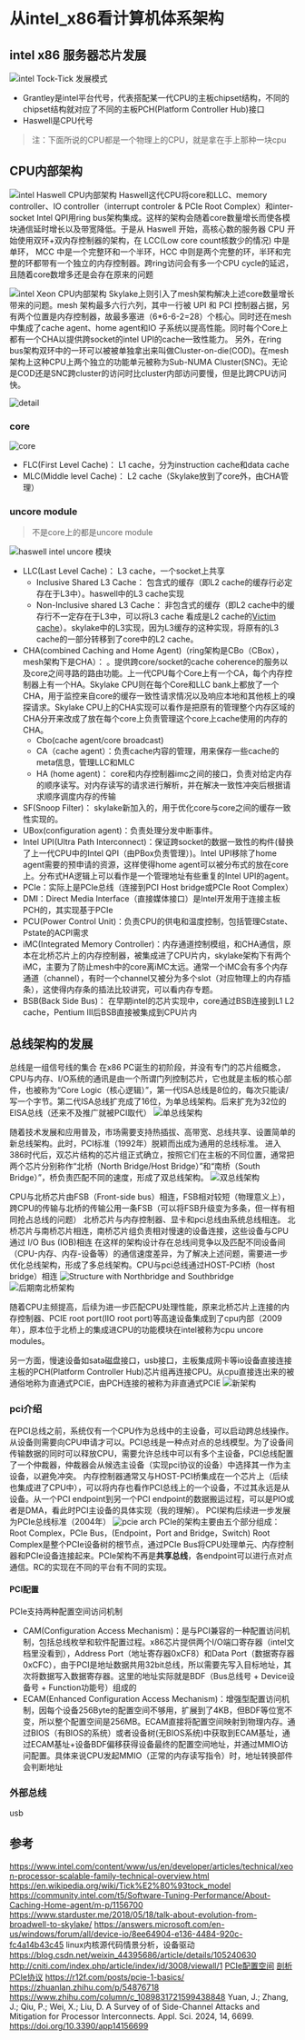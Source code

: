 # 从intel_x86看计算机体系架构

## intel x86 服务器芯片发展
![intel Tock-Tick 发展模式](pics/intel_tock-tick_mode.webp)
- Grantley是intel平台代号，代表搭配某一代CPU的主板chipset结构，不同的chipset结构就对应了不同的主板PCH(Platform Controller Hub)接口
- Haswell是CPU代号

> 注：下面所说的CPU都是一个物理上的CPU，就是拿在手上那种一块cpu

## CPU内部架构
![intel Haswell CPU内部架构](pics/cpu_ring_architecture.webp)
  Haswell这代CPU将core和LLC、memory controller、IO controller（interrupt controler & PCIe Root Complex）和inter-socket Intel QPI用ring bus架构集成。这样的架构会随着core数量增长而使各模块通信延时增长以及带宽降低。于是从 Haswell 开始，高核心数的服务器 CPU 开始使用双环+双内存控制器的架构，在 LCC(Low core count核数少的情况) 中是单环， MCC 中是一个完整环和一个半环，HCC 中则是两个完整的环，半环和完整的环都带有一个独立的内存控制器。跨ring访问会有多一个CPU cycle的延迟，且随着core数增多还是会存在原来的问题

![intel Xeon CPU内部架构](pics/cpu_mesh_architecture.webp)
  Skylake上则引入了mesh架构解决上述core数量增长带来的问题。mesh 架构最多六行六列，其中一行被 UPI 和 PCI 控制器占据，另有两个位置是内存控制器，故最多塞进（6*6-6-2=28）个核心。同时还在mesh中集成了cache agent、home agent和IO 子系统以提高性能。同时每个Core上都有一个CHA以提供跨socket的intel UPI的cache一致性能力。
  另外，在ring bus架构双环中的一环可以被被单独拿出来叫做Cluster-on-die(COD)。在mesh架构上这种CPU上两个独立的功能单元被称为Sub-NUMA Cluster(SNC)。无论是COD还是SNC跨cluster的访问时比cluster内部访问要慢，但是比跨CPU访问快。

![detail](pics/cpu-core-mesh.png)
### core
![core](pics/skylake_module.png)
- FLC(First Level Cache)： L1 cache，分为instruction cache和data cache
- MLC(Middle level Cache)： L2 cache（Skylake放到了core外，由CHA管理）

### uncore module
> 不是core上的都是uncore module

![haswell intel uncore 模块](pics/intel_haswell_uncore_module.png)

- LLC(Last Level Cache)： L3 cache，一个socket上共享
  - Inclusive Shared L3 Cache： 包含式的缓存（即L2 cache的缓存行必定存在于L3中）。haswell中的L3 cache实现
  - Non-Inclusive shared L3 Cache： 非包含式的缓存（即L2 cache中的缓存行不一定存在于L3中，可以将L3 cache 看成是L2 cache的[Victim cache](https://en.wikipedia.org/wiki/Victim_cache)）。skylake中的L3实现，因为L3缓存的这种实现，将原有的L3 cache的一部分转移到了core中的L2 cache。
- CHA(combined Caching and Home Agent)（ring架构是CBo（CBox），mesh架构下是CHA）： 。提供跨core/socket的cache coherence的服务以及core之间寻路的路由功能。上一代CPU每个Core上有一个CA，每个内存控制器上有一个HA。Skylake CPU则在每个Core和LLC bank上都放了一个CHA，用于监控来自core的缓存一致性请求情况以及响应本地和其他核上的嗅探请求。Skylake CPU上的CHA实现可以看作是把原有的管理整个内存区域的CHA分开来改成了放在每个core上负责管理这个core上cache使用的内存的CHA。
  - Cbo(cache agent/core broadcast)
  - CA（cache agent）：负责cache内容的管理，用来保存一些cache的meta信息，管理LLC和MLC
  - HA (home agent)： core和内存控制器imc之间的接口，负责对给定内存的顺序读写。对内存读写的请求进行解析，并在解决一致性冲突后根据请求顺序调度内存的传输
- SF(Snoop Filter)： skylake新加入的，用于优化core与core之间的缓存一致性实现的。
- UBox(configuration agent)：负责处理分发中断事件。
- Intel UPI(Ultra Path Interconnect)：保证跨socket的数据一致性的构件(替换了上一代CPU中的Intel QPI（由PBox负责管理）)。Intel UPI移除了home agent需要的预申请的资源，这样使得home agent可以被分布式的放在core上。分布式HA逻辑上可以看作是一个管理地址有些重复的Intel UPI的agent。
- PCIe：实际上是PCIe总线（连接到PCI Host bridge或PCIe Root Complex）
- DMI：Direct Media Interface（直接媒体接口）是Intel开发用于连接主板PCH的，其实现基于PCIe
- PCU(Power Control Unit)：负责CPU的供电和温度控制，包括管理Cstate、Pstate的ACPI需求
- iMC(Integrated Memory Controller)：内存通道控制模组，和CHA通信，原本在北桥芯片上的内存控制器，被集成进了CPU片内，skylake架构下有两个iMC，主要为了防止mesh中的core离iMC太远。通常一个iMC会有多个内存通道（channel），有时一个channel又被分为多个slot（对应物理上的内存插条），这使得内存条的插法比较讲究，可以看内存专题。
- BSB(Back Side Bus)： 在早期intel的芯片实现中，core通过BSB连接到L1 L2 cache，Pentium III后BSB直接被集成到CPU片内

## 总线架构的发展
总线是一组信号线的集合
在x86 PC诞生的初阶段，并没有专门的芯片组概念，CPU与内存、I/O系统的通讯是由一个所谓门列控制芯片，它也就是主板的核心部件，也被称为“Core Logic（核心逻辑）”，第一代ISA总线是8位的，每次只能读/写一个字节。第二代ISA总线扩充成了16位，为单总线架构。后来扩充为32位的EISA总线（还来不及推广就被PCI取代）
![单总线架构](pics/single-bus_arch.png)

随着技术发展和应用普及，市场需要支持热插拔、高带宽、总线共享、设置简单的新总线架构。此时，PCI标准（1992年）脱颖而出成为通用的总线标准。
进入386时代后，双芯片结构的芯片组正式确立，按照它们在主板的不同位置，通常把两个芯片分别称作“北桥（North Bridge/Host Bridge）”和“南桥（South Bridge）”，桥负责匹配不同的速度，形成了双总线架构。
![双总线架构](pics/double-bus_arch.png)

CPU与北桥芯片由FSB（Front-side bus）相连，FSB相对较短（物理意义上），跨CPU的传输与北桥的传输公用一条FSB（可以将FSB升级变为多条，但一样有相同抢占总线的问题）
北桥芯片与内存控制器、显卡和pci总线由系统总线相连。
北桥芯片与南桥芯片相连，南桥芯片组负责相对慢速的设备连接，这些设备与CPU通过 I/O Bus (IOB)相连
在这样的架构设计存在总线间竞争以及匹配不同设备间（CPU-内存、内存-设备等）的通信速度差异，为了解决上述问题，需要进一步优化总线架构，形成了多总线架构。CPU与pci总线通过HOST-PCI桥（host bridge）相连
![Structure with Northbridge and Southbridge](pics/Structure_with_Northbridge_and_Southbridge.png)  
![后期南北桥架构](pics/Motherboard_diagram.svg)

随着CPU主频提高，后续为进一步匹配CPU处理性能，原来北桥芯片上连接的内存控制器、PCIE root port(IIO root port)等高速设备集成到了cpu内部（2009年），原本位于北桥上的集成进CPU的功能模块在intel被称为cpu uncore modules。

另一方面，慢速设备如sata磁盘接口，usb接口，主板集成网卡等io设备直接连接主板的PCH(Platform Controller Hub)芯片组再连接CPU。从cpu直接连出来的被通俗地称为直通式PCIE，由PCH连接的被称为非直通式PCIE
![新架构](pics/i7-6700_Block.webp)

### pci介绍
在PCI总线之前，系统仅有一个CPU作为总线中的主设备，可以启动跨总线操作。从设备则需要向CPU申请才可以。PCI总线是一种点对点的总线模型。为了设备间传输数据的同时可以释放CPU，需要允许总线中可以有多个主设备，PCI总线配置了一个仲裁器，仲裁器会从候选主设备（实现pci协议的设备）中选择其一作为主设备，以避免冲突。
内存控制器通常又与HOST-PCI桥集成在一个芯片上（后续也集成进了CPU中），可以将内存也看作PCI总线上的一个设备，不过其永远是从设备。从一个PCI endpoint到另一个PCI endpoint的数据搬运过程，可以是PIO或者是DMA，看此时PCI主设备的具体实现（我的理解）。
PCI架构后续进一步发展为PCIe总线标准（2004年）
![pcie arch](pics/pcie-example-topology.png)
PCIe的架构主要由五个部分组成：Root Complex，PCIe Bus，(Endpoint，Port and Bridge，Switch)
Root Complex是整个PCIe设备树的根节点，通过PCIe Bus将CPU处理单元、内存控制器和PCIe设备连接起来。PCIe架构不再是**共享总线**，各endpoint可以进行点对点通信。RC的实现在不同的平台有不同的实现。
#### PCI配置
PCIe支持两种配置空间访问机制
- CAM(Configuration Access Mechanism)：是与PCI兼容的一种配置访问机制，包括总线枚举和软件配置过程。x86芯片提供两个I/O端口寄存器（intel文档里没看到），Address Port（地址寄存器0xCF8）和Data Port（数据寄存器0xCFC），由于PCI是地址数据共用32bit总线，所以需要先写入目标地址，其次将数据写入数据寄存器。这里的地址实际就是BDF（Bus总线号 + Device设备号 + Function功能号）组成的
- ECAM(Enhanced Configuration Access Mechanism)：增强型配置访问机制，因每个设备256Byte的配置空间不够用，扩展到了4KB，但BDF等位宽不变，所以整个配置空间是256MB。ECAM直接将配置空间映射到物理内存。通过BIOS（有BIOS的系统）或者设备树(无BIOS系统)中获取到ECAM基址，通过ECAM基址+设备BDF偏移获得设备最终的配置空间地址，并通过MMIO访问配置。具体来说CPU发起MMIO（正常的内存读写指令）时，地址转换部件会判断地址
### 外部总线
usb

## 参考
https://www.intel.com/content/www/us/en/developer/articles/technical/xeon-processor-scalable-family-technical-overview.html
https://en.wikipedia.org/wiki/Tick%E2%80%93tock_model
https://community.intel.com/t5/Software-Tuning-Performance/About-Caching-Home-agent/m-p/1156700
https://www.starduster.me/2018/05/18/talk-about-evolution-from-broadwell-to-skylake/
https://answers.microsoft.com/en-us/windows/forum/all/device-io/8ee64904-e136-4484-920c-fc4a14b43c45
linux内核源代码情景分析，设备驱动
https://blog.csdn.net/weixin_44395686/article/details/105240630
http://cniti.com/index.php/article/index/id/3008/viewall/1
[PCIe配置空间](https://blog.csdn.net/zz2633105/article/details/138060829)
[剖析PCIe协议](https://fpgaup.com/fpgauptext.php?cidi=190)
https://r12f.com/posts/pcie-1-basics/
https://zhuanlan.zhihu.com/p/54876718
https://www.zhihu.com/column/c_1089831721599438848
Yuan, J.; Zhang, J.; Qiu, P.; Wei, X.; Liu, D. A Survey of of Side-Channel Attacks and Mitigation for Processor Interconnects. Appl. Sci. 2024, 14, 6699. https://doi.org/10.3390/app14156699